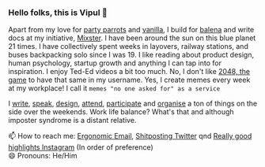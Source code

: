 ### Hello folks, this is Vipul :hatching_chick:

Apart from my love for [party parrots](https://github.com/vipulgupta2048/partystarter) and [vanilla](https://mixstersite.wordpress.com), I build for [balena](https://balena.io) and write docs at my initiative, [Mixster](https://bit.ly/whatmixster). I have been around the sun on this blue planet 21 times. I have collectively spent weeks in layovers, railway stations, and buses backpacking solo since I was 19. I like reading about product design, human psychology, startup growth and anything I can tap into for inspiration. I enjoy Ted-Ed videos a bit too much. No, I don't like [2048, the game](https://github.com/vipulgupta2048/talkswith2048/edit/master/README.md#about-2048) to have that same in my username. Yes, I create memes every week at my workplace! I call it `memes "no one asked for" as a service`

I [write](http://mixstersite.wordpress.com/), [speak](https://github.com/vipulgupta2048/talkswith2048/edit/master/README.md#talks-with-2048), [design](https://github.com/vipulgupta2048/talkswith2048/edit/master/README.md#design-by-2048), [attend](https://github.com/vipulgupta2048/talkswith2048/edit/master/README.md#conferences-with-2048), [participate](https://github.com/vipulgupta2048/talkswith2048/edit/master/README.md#google-summer-of-code-with-2048) and [organise]() a ton of things on the side over the weekends. Work life balance? What's that and although imposter syndrome is a distant relative.

📫 How to reach me: [Ergonomic Email](https://vipulgupta2048.me), [Shitposting Twitter](https://vipulgupta2048.me) qnd [Really good highlights Instagram](https://vipulgupta2048.me) (In order of preference)  
😄 Pronouns: He/Him
